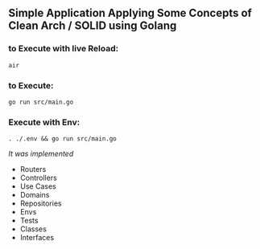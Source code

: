 ## Simple Application Applying Some Concepts of Clean Arch / SOLID using Golang

### to Execute with live Reload:
  `air`

### to Execute:
  `go run src/main.go`

### Execute with Env:
  `. ./.env && go run src/main.go`

*It was implemented*

- Routers
- Controllers
- Use Cases
- Domains
- Repositories
- Envs
- Tests
- Classes
- Interfaces
